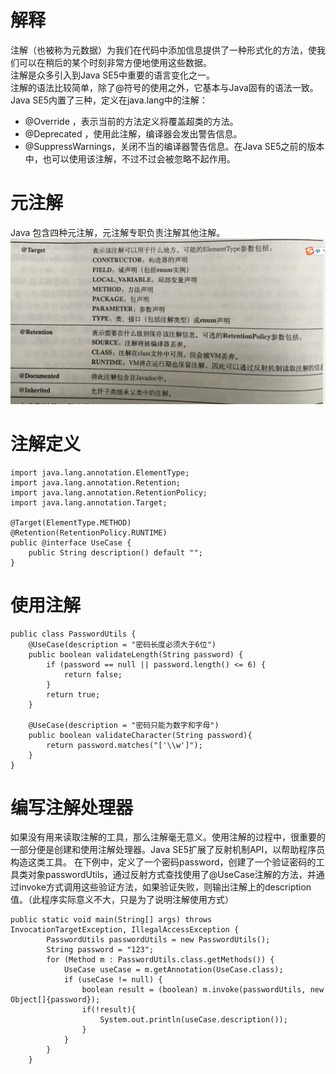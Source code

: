 # 解释
注解（也被称为元数据）为我们在代码中添加信息提供了一种形式化的方法，使我们可以在稍后的某个时刻非常方便地使用这些数据。<br>
注解是众多引入到Java SE5中重要的语言变化之一。 <br>
注解的语法比较简单，除了@符号的使用之外，它基本与Java固有的语法一致。Java SE5内置了三种，定义在java.lang中的注解：<br>
- @Override ，表示当前的方法定义将覆盖超类的方法。
- @Deprecated ，使用此注解，编译器会发出警告信息。
- @SuppressWarnings，关闭不当的编译器警告信息。在Java SE5之前的版本中，也可以使用该注解，不过不过会被忽略不起作用。

# 元注解
Java 包含四种元注解，元注解专职负责注解其他注解。
![](pic20/20200524163433.png)

# 注解定义
```
import java.lang.annotation.ElementType;
import java.lang.annotation.Retention;
import java.lang.annotation.RetentionPolicy;
import java.lang.annotation.Target;

@Target(ElementType.METHOD)
@Retention(RetentionPolicy.RUNTIME)
public @interface UseCase {
    public String description() default "";
}
```
# 使用注解
```
public class PasswordUtils {
    @UseCase(description = "密码长度必须大于6位")
    public boolean validateLength(String password) {
        if (password == null || password.length() <= 6) {
            return false;
        }
        return true;
    }

    @UseCase(description = "密码只能为数字和字母")
    public boolean validateCharacter(String password){
        return password.matches("['\\w']");
    }
}
```
# 编写注解处理器
如果没有用来读取注解的工具，那么注解毫无意义。使用注解的过程中，很重要的一部分便是创建和使用注解处理器。Java SE5扩展了反射机制API，以帮助程序员构造这类工具。
在下例中，定义了一个密码password，创建了一个验证密码的工具类对象passwordUtils，通过反射方式查找使用了@UseCase注解的方法，并通过invoke方式调用这些验证方法，如果验证失败，则输出注解上的description值。（此程序实际意义不大，只是为了说明注解使用方式）
```
public static void main(String[] args) throws InvocationTargetException, IllegalAccessException {
        PasswordUtils passwordUtils = new PasswordUtils();
        String password = "123";
        for (Method m : PasswordUtils.class.getMethods()) {
            UseCase useCase = m.getAnnotation(UseCase.class);
            if (useCase != null) {
                boolean result = (boolean) m.invoke(passwordUtils, new Object[]{password});
                if(!result){
                    System.out.println(useCase.description());
                }
            }
        }
    }
```